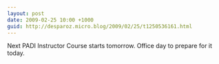 ```yaml
---
layout: post
date: 2009-02-25 10:00 +1000
guid: http://desparoz.micro.blog/2009/02/25/t1250536161.html
---
```

Next PADI Instructor Course starts tomorrow.  Office day to prepare for it today.
